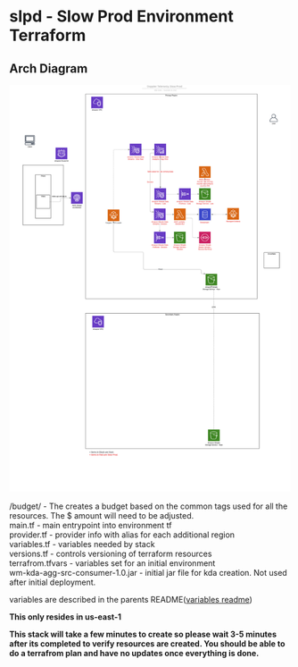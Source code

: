 # slpd - Slow Prod Environment Terraform

## Arch Diagram

![AWS](arch.jpeg)

/budget/ - The creates a budget based on the common tags used for all the resources. The \$ amount will need to be adjusted.  
main.tf - main entrypoint into environment tf  
provider.tf - provider info with alias for each additional region  
variables.tf - variables needed by stack  
versions.tf - controls versioning of terraform resources  
terrafrom.tfvars - variables set for an initial environment  
wm-kda-agg-src-consumer-1.0.jar - initial jar file for kda creation. Not used after initial deployment.

variables are described in the parents README([variables readme](../README.md))

**This only resides in us-east-1**

**This stack will take a few minutes to create so please wait 3-5 minutes after its completed to verify resources are created. You should be able to do a terrafrom plan and have no updates once everything is done.**
